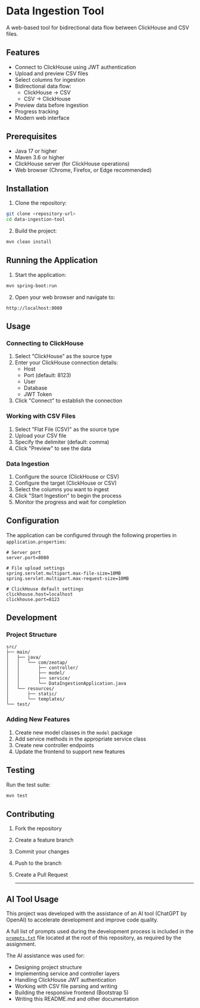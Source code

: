 # Data Ingestion Tool

A web-based tool for bidirectional data flow between ClickHouse and CSV files.

## Features

- Connect to ClickHouse using JWT authentication
- Upload and preview CSV files
- Select columns for ingestion
- Bidirectional data flow:
  - ClickHouse → CSV
  - CSV → ClickHouse
- Preview data before ingestion
- Progress tracking
- Modern web interface

## Prerequisites

- Java 17 or higher
- Maven 3.6 or higher
- ClickHouse server (for ClickHouse operations)
- Web browser (Chrome, Firefox, or Edge recommended)

## Installation

1. Clone the repository:
```bash
git clone <repository-url>
cd data-ingestion-tool
```

2. Build the project:
```bash
mvn clean install
```

## Running the Application

1. Start the application:
```bash
mvn spring-boot:run
```

2. Open your web browser and navigate to:
```
http://localhost:8080
```

## Usage

### Connecting to ClickHouse

1. Select "ClickHouse" as the source type
2. Enter your ClickHouse connection details:
   - Host
   - Port (default: 8123)
   - User
   - Database
   - JWT Token
3. Click "Connect" to establish the connection

### Working with CSV Files

1. Select "Flat File (CSV)" as the source type
2. Upload your CSV file
3. Specify the delimiter (default: comma)
4. Click "Preview" to see the data

### Data Ingestion

1. Configure the source (ClickHouse or CSV)
2. Configure the target (ClickHouse or CSV)
3. Select the columns you want to ingest
4. Click "Start Ingestion" to begin the process
5. Monitor the progress and wait for completion

## Configuration

The application can be configured through the following properties in `application.properties`:

```properties
# Server port
server.port=8080

# File upload settings
spring.servlet.multipart.max-file-size=10MB
spring.servlet.multipart.max-request-size=10MB

# ClickHouse default settings
clickhouse.host=localhost
clickhouse.port=8123
```

## Development

### Project Structure

```
src/
├── main/
│   ├── java/
│   │   └── com/zeotap/
│   │       ├── controller/
│   │       ├── model/
│   │       ├── service/
│   │       └── DataIngestionApplication.java
│   └── resources/
│       ├── static/
│       └── templates/
└── test/
```

### Adding New Features

1. Create new model classes in the `model` package
2. Add service methods in the appropriate service class
3. Create new controller endpoints
4. Update the frontend to support new features

## Testing

Run the test suite:
```bash
mvn test
```

## Contributing

1. Fork the repository
2. Create a feature branch
3. Commit your changes
4. Push to the branch
5. Create a Pull Request

   ---

## AI Tool Usage

This project was developed with the assistance of an AI tool (ChatGPT by OpenAI) to accelerate development and improve code quality.

A full list of prompts used during the development process is included in the [`prompts.txt`](./prompts.txt) file located at the root of this repository, as required by the assignment.

The AI assistance was used for:
- Designing project structure
- Implementing service and controller layers
- Handling ClickHouse JWT authentication
- Working with CSV file parsing and writing
- Building the responsive frontend (Bootstrap 5)
- Writing this README.md and other documentation



